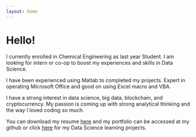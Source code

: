 ```yaml
---
layout: home
---
```

# Hello!

I currently enrolled in Chemical Engineering as last year Student. I am looking for intern or co-op to boost my experiences and skills in Data Science.

I have been experienced using Matlab to completed my projects. Expert in operating Microsoft Office and good on using Excel macro and VBA.

I have a strong interest in data science, big data, blockchain, and cryptocurrency. My passion is coming up with strong analytical thinking and the way I loved coding so much.

You can download my resume [here](https://drive.google.com/file/d/1Q2XnhOr-eVpGOseug-D6xfICZs5DTu7U/view?usp=sharing) and my portfolio can be accessed at my github or click [here](https://github.com/bhaskoro-muthohar/DataScienceLearning) for my Data Science learning projects.
